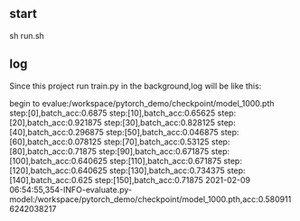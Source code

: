 ## start
sh run.sh

## log
Since this project run train.py in the background,log will be like this:

begin to evalue:/workspace/pytorch_demo/checkpoint/model_1000.pth
step:[0],batch_acc:0.6875
step:[10],batch_acc:0.65625
step:[20],batch_acc:0.921875
step:[30],batch_acc:0.828125
step:[40],batch_acc:0.296875
step:[50],batch_acc:0.046875
step:[60],batch_acc:0.078125
step:[70],batch_acc:0.53125
step:[80],batch_acc:0.71875
step:[90],batch_acc:0.671875
step:[100],batch_acc:0.640625
step:[110],batch_acc:0.671875
step:[120],batch_acc:0.640625
step:[130],batch_acc:0.734375
step:[140],batch_acc:0.625
step:[150],batch_acc:0.71875
2021-02-09 06:54:55,354-INFO-evaluate.py-model:/workspace/pytorch_demo/checkpoint/model_1000.pth,acc:0.5809116242038217

